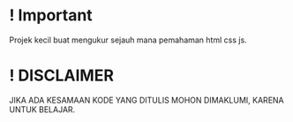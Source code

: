 # ! Important
Projek kecil buat mengukur sejauh mana pemahaman html css js.

# ! DISCLAIMER 
JIKA ADA KESAMAAN KODE YANG DITULIS MOHON DIMAKLUMI, KARENA UNTUK BELAJAR.

